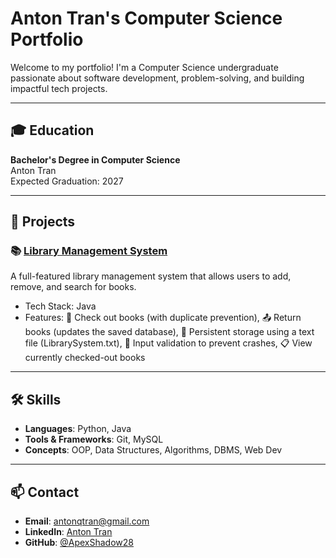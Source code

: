 # Anton Tran's Computer Science Portfolio

Welcome to my portfolio! I'm a Computer Science undergraduate passionate about software development, problem-solving, and building impactful tech projects.

---

## 🎓 Education
**Bachelor's Degree in Computer Science**  
Anton Tran  
Expected Graduation: 2027

---

## 🚀 Projects

### 📚 [Library Management System](https://github.com/ApexShadow28/LibrarySystem)
A full-featured library management system that allows users to add, remove, and search for books.

- Tech Stack: Java
- Features: 📖 Check out books (with duplicate prevention), 
📤 Return books (updates the saved database), 
📂 Persistent storage using a text file (LibrarySystem.txt), 
🚫 Input validation to prevent crashes, 
📋 View currently checked-out books

---

## 🛠️ Skills

- **Languages**: Python, Java
- **Tools & Frameworks**: Git, MySQL
- **Concepts**: OOP, Data Structures, Algorithms, DBMS, Web Dev

---

## 📫 Contact

- **Email**: [antonqtran@gmail.com](mailto:antonqtran@gmail.com)  
- **LinkedIn**: [Anton Tran](https://linkedin.com/in/anton-tran-61b33b33a)  
- **GitHub**: [@ApexShadow28](https://github.com/ApexShadow28)
